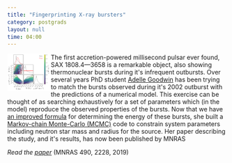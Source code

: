 ```yaml
---
title: "Fingerprinting X-ray bursters"
category: postgrads
layout: null
time: 04:00
---
```

<!-- header generated from blosxom format post; make_header.pl 23.1.2022 -->
<p>
<img src="images/mr_posterior.png" width="100" align="left">
The first accretion-powered millisecond pulsar ever found,
SAX&nbsp;1808.4&mdash;3658 is a remarkable object, also showing thermonuclear
bursts during it's infrequent outbursts. Over several years PhD student <a
href="https://twitter.com/astro_del">Adelle Goodwin</a> has
been trying to match the bursts observed during it's 2002 outburst with 
the predictions of a numerical model.
This exercise can be thought of as 
searching exhaustively for a set of parameters which (in the model) reproduce
the observed properties of the bursts.
Now that we have 
<a href="/~dgallow/cgi-bin/blosxom.cgi/postgrads/xtej1812-182.html">an improved 
formula</a> for determining the energy of these bursts, she built a 
<a href="https://towardsdatascience.com/a-zero-math-introduction-to-markov-chain-monte-carlo-methods-dcba889e0c50">Markov-chain Monte-Carlo (MCMC)</a> code
to constrain system parameters including neutron star mass and radius for
the source. Her paper describing the study, and it's results, has now been
published by
MNRAS
</p>
<p><em>Read the <a href="https://ui.adsabs.harvard.edu/abs/2019MNRAS.490.2228G">paper</a></em> (MNRAS 490, 2228, 2019)</p>
